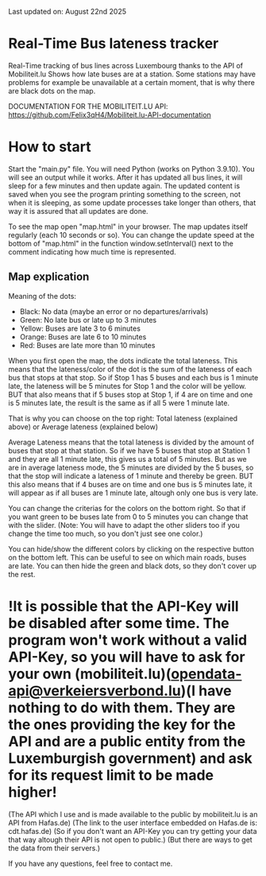 Last updated on: August 22nd 2025

# Real-Time Bus lateness tracker
Real-Time tracking of bus lines across Luxembourg thanks to the API of Mobiliteit.lu
Shows how late buses are at a station.
Some stations may have problems for example be unavailable at a certain moment, that is why there are black dots on the map.

DOCUMENTATION FOR THE MOBILITEIT.LU API: https://github.com/Felix3qH4/Mobiliteit.lu-API-documentation
# How to start
Start the "main.py" file. You will need Python (works on Python 3.9.10).
You will see an output while it works.
After it has updated all bus lines, it will sleep for a few minutes and then update again.
The updated content is saved when you see the program printing something to the screen, not when it is sleeping, as some update processes take longer than others, that way it is assured that all updates are done.

To see the map open "map.html" in your browser.
The map updates itself regularly (each 10 seconds or so). You can change the update speed at the bottom of "map.html" in the function window.setInterval() next to the comment indicating how much time is represented.


## Map explication
Meaning of the dots:
  - Black: No data (maybe an error or no departures/arrivals)
  - Green: No late bus or late up to 3 minutes
  - Yellow: Buses are late 3 to 6 minutes
  - Orange: Buses are late 6 to 10 minutes
  - Red: Buses are late more than 10 minutes

When you first open the map, the dots indicate the total lateness.
This means that the lateness/color of the dot is the sum of the lateness of each bus that stops at that stop.
So if Stop 1 has 5 buses and each bus is 1 minute late, the lateness will be 5 minutes for Stop 1 and the color will be yellow.
BUT that also means that if 5 buses stop at Stop 1, if 4 are on time and one is 5 minutes late, the result is the same as if all 5 were 1 minute late.

That is why you can choose on the top right: Total lateness (explained above) or Average lateness (explained below)

Average Lateness means that the total lateness is divided by the amount of buses that stop at that station.
So if we have 5 buses that stop at Station 1 and they are all 1 minute late, this gives us a total of 5 minutes.
But as we are in average lateness mode, the 5 minutes are divided by the 5 buses, so that the stop will indicate a lateness of 1 minute and thereby be green.
BUT this also means that if 4 buses are on time and one bus is 5 minutes late, it will appear as if all buses are 1 minute late, altough only one bus is very late.

You can change the criterias for the colors on the bottom right.
So that if you want green to be buses late from 0 to 5 minutes you can change that with the slider.
(Note: You will have to adapt the other sliders too if you change the time too much, so you don't just see one color.)

You can hide/show the different colors by clicking on the respective button on the bottom left.
This can be useful to see on which main roads, buses are late. You can then hide the green and black dots, so they don't cover up the rest.


# !It is possible that the API-Key will be disabled after some time. The program won't work without a valid API-Key, so you will have to ask for your own (mobiliteit.lu)(opendata-api@verkeiersverbond.lu)(I have nothing to do with them. They are the ones providing the key for the API and are a public entity from the Luxemburgish government) and ask for its request limit to be made higher!

(The API which I use and is made available to the public by mobiliteit.lu is an API from Hafas.de)
(The link to the user interface embedded on Hafas.de is: cdt.hafas.de)
(So if you don't want an API-Key you can try getting your data that way altough their API is not open to public.)
(But there are ways to get the data from their servers.)


If you have any questions, feel free to contact me.
